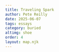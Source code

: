 ```yaml
---
title: Traveling Spark
author: Pete Reilly
date: 2025-06-07
tags: essays
category: buried
altimg: shoe
order: 4
layout: map.njk
---
```


